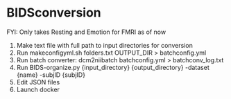 # BIDSconversion

FYI: Only takes Resting and Emotion for FMRI as of now

1. Make text file with full path to input directories for conversion
2. Run makeconfigyml.sh folders.txt OUTPUT_DIR > batchconfig.yml
3. Run batch converter: dcm2niibatch batchconfig.yml > batchconv_log.txt
4. Run BIDS-organize.py {input_directory} {output_directory} -dataset {name} -subjID {subjID}
5. Edit JSON files
6. Launch docker

